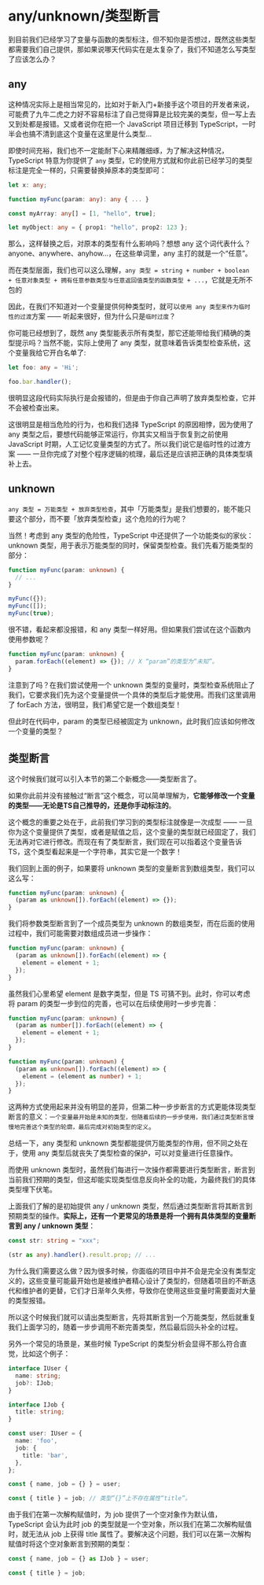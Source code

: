 # any/unknown/类型断言

到目前我们已经学习了变量与函数的类型标注，但不知你是否想过，既然这些类型都需要我们自己提供，那如果说哪天代码实在是太复杂了，我们不知道怎么写类型了应该怎么办？

## any

这种情况实际上是相当常见的，比如对于新入门+新接手这个项目的开发者来说，可能费了九牛二虎之力好不容易标注了自己觉得算是比较完美的类型，但一写上去又到处都是报错。又或者说你在把一个 JavaScript 项目迁移到 TypeScript，一时半会也搞不清到底这个变量在这里是什么类型...

即使时间充裕，我们也不一定能耐下心来精雕细琢，为了解决这种情况，TypeScript 特意为你提供了 `any` 类型，它的使用方式就和你此前已经学习的类型标注是完全一样的，只需要替换掉原本的类型即可：

``` typescript
let x: any;

function myFunc(param: any): any { ... }

const myArray: any[] = [1, "hello", true];

let myObject: any = { prop1: "hello", prop2: 123 };
```

那么，这样替换之后，对原本的类型有什么影响吗？想想 any 这个词代表什么？anyone、anywhere、anyhow...，在这些单词里，any 主打的就是一个“任意”。

而在类型层面，我们也可以这么理解，`any 类型 = string + number + boolean + 任意对象类型 + 拥有任意参数类型与任意返回值类型的函数类型 + ...`，它就是无所不包的

因此，在我们不知道对一个变量提供何种类型时，就可以`使用 any 类型来作为临时性的过渡`方案 —— 听起来很好，但为什么只是`临时过度`？

你可能已经想到了，既然 any 类型能表示所有类型，那它还能带给我们精确的类型提示吗？当然不能，实际上使用了 any 类型，就意味着告诉类型检查系统，这个变量我给它开白名单了:

``` typescript
let foo: any = 'Hi';

foo.bar.handler();
```

很明显这段代码实际执行是会报错的，但是由于你自己声明了放弃类型检查，它并不会被检查出来。

这很明显是相当危险的行为，也和我们选择 TypeScript 的原因相悖，因为使用了 any 类型之后，要想代码能够正常运行，你其实又相当于恢复到之前使用 JavaScript 时期，人工记忆变量类型的方式了。所以我们说它是临时性的过渡方案 —— 一旦你完成了对整个程序逻辑的梳理，最后还是应该把正确的具体类型填补上去。

## unknown

`any 类型 = 万能类型 + 放弃类型检查`，其中「万能类型」是我们想要的，能不能只要这个部分，而不要「放弃类型检查」这个危险的行为呢？

当然！考虑到 any 类型的危险性，TypeScript 中还提供了一个功能类似的家伙：unknown 类型，用于表示万能类型的同时，保留类型检查。我们先看万能类型的部分：

``` typescript
function myFunc(param: unknown) {
  // ...
}

myFunc({});
myFunc([]);
myFunc(true);
```

很不错，看起来都没报错，和 any 类型一样好用。但如果我们尝试在这个函数内使用参数呢？

``` typescript
function myFunc(param: unknown) {
  param.forEach((element) => {}); // X “param”的类型为“未知”。
}
```

注意到了吗？在我们尝试使用一个 unknown 类型的变量时，类型检查系统阻止了我们，它要求我们先为这个变量提供一个具体的类型后才能使用。而我们这里调用了 forEach 方法，很明显，我们希望它是一个数组类型！

但此时在代码中，param 的类型已经被固定为 unknown，此时我们应该如何修改一个变量的类型？

## 类型断言

这个时候我们就可以引入本节的第二个新概念——类型断言了。

如果你此前并没有接触过“断言”这个概念，可以简单理解为，**它能够修改一个变量的类型——无论是TS自己推导的，还是你手动标注的**。

这个概念的重要之处在于，此前我们学习到的类型标注就像是一次成型 —— 一旦你为这个变量提供了类型，或者是赋值之后，这个变量的类型就已经固定了，我们无法再对它进行修改。而现在有了类型断言，我们现在可以指着这个变量告诉 TS，这个类型看起来是一个字符串，其实它是一个数字！

我们回到上面的例子，如果要将 unknown 类型的变量断言到数组类型，我们可以这么写：

``` typescript
function myFunc(param: unknown) {
  (param as unknown[]).forEach((element) => {});
}
```

我们将参数类型断言到了一个成员类型为 unknown 的数组类型，而在后面的使用过程中，我们可能需要对数组成员进一步操作：

``` typescript
function myFunc(param: unknown) {
  (param as unknown[]).forEach((element) => {
    element = element + 1;
  });
}
```

虽然我们心里希望 element 是数字类型，但是 TS 可猜不到。此时，你可以考虑将 param 的类型一步到位的完善，也可以在后续使用时一步步完善：

``` typescript
function myFunc(param: unknown) {
  (param as number[]).forEach((element) => {
    element = element + 1;
  });
}

function myFunc(param: unknown) {
  (param as unknown[]).forEach((element) => {
    element = (element as number) + 1;
  });
}
```

这两种方式使用起来并没有明显的差异，但第二种一步步断言的方式更能体现类型断言的意义：`一个变量最开始是未知的类型，但随着后续的一步步使用，我们通过类型断言慢慢地完善这个类型的轮廓，最后完成对初始类型的定义`。

总结一下，any 类型和 unknown 类型都能提供万能类型的作用，但不同之处在于，使用 any 类型后就丧失了类型检查的保护，可以对变量进行任意操作。

而使用 unknown 类型时，虽然我们每进行一次操作都需要进行类型断言，断言到当前我们预期的类型，但这却能实现类型信息反向补全的功能，为最终我们的具体类型埋下伏笔。

上面我们了解的是初始提供 any / unknown 类型，然后通过类型断言将其断言到预期类型的操作。**实际上，还有一个更常见的场景是将一个拥有具体类型的变量断言到 any / unknown 类型**：

``` typescript
const str: string = "xxx";

(str as any).handler().result.prop; // ...
```

为什么我们需要这么做？因为很多时候，你面临的项目中并不会是完全没有类型定义的，这些变量可能最开始也是被维护者精心设计了类型的，但随着项目的不断迭代和维护者的更替，它们才日渐年久失修，导致你在使用这些变量时需要面对大量的类型报错。

所以这个时候我们就可以请出类型断言，先将其断言到一个万能类型，然后就重复我们上面学习的，随着一步步调用不断完善类型，然后最后回头补全的过程。

另外一个常见的场景是，某些时候 TypeScript 的类型分析会显得不那么符合直觉，比如这个例子：

``` typescript
interface IUser {
  name: string;
  job?: IJob;
}

interface IJob {
  title: string;
}

const user: IUser = {
  name: 'foo',
  job: {
    title: 'bar',
  },
};

const { name, job = {} } = user;

const { title } = job; // 类型“{}”上不存在属性“title”。
```

由于我们在第一次解构赋值时，为 job 提供了一个空对象作为默认值，TypeScript 会认为此时 job 的类型就是一个空对象，所以我们在第二次解构赋值时，就无法从 job 上获得 title 属性了。要解决这个问题，我们可以在第一次解构赋值时将这个空对象断言到预期的类型：

``` typescript
const { name, job = {} as IJob } = user;

const { title } = job;
```

























































































































































